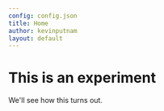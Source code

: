 ```yaml
---
config: config.json
title: Home
author: kevinputnam
layout: default
---
```


# This is an experiment

We'll see how this turns out. 
